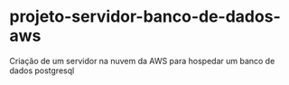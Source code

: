 # projeto-servidor-banco-de-dados-aws
Criação de um servidor na nuvem da AWS para hospedar um banco de dados postgresql
